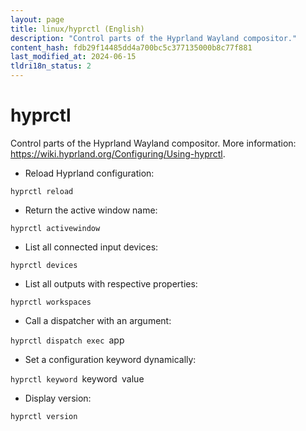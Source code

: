 ```yaml
---
layout: page
title: linux/hyprctl (English)
description: "Control parts of the Hyprland Wayland compositor."
content_hash: fdb29f14485dd4a700bc5c377135000b8c77f881
last_modified_at: 2024-06-15
tldri18n_status: 2
---
```

# hyprctl

Control parts of the Hyprland Wayland compositor.
More information: <https://wiki.hyprland.org/Configuring/Using-hyprctl>.

- Reload Hyprland configuration:

`hyprctl reload`

- Return the active window name:

`hyprctl activewindow`

- List all connected input devices:

`hyprctl devices`

- List all outputs with respective properties:

`hyprctl workspaces`

- Call a dispatcher with an argument:

`hyprctl dispatch exec `<span class="tldr-var badge badge-pill bg-dark-lm bg-white-dm text-white-lm text-dark-dm font-weight-bold">app</span>

- Set a configuration keyword dynamically:

`hyprctl keyword `<span class="tldr-var badge badge-pill bg-dark-lm bg-white-dm text-white-lm text-dark-dm font-weight-bold">keyword</span>` `<span class="tldr-var badge badge-pill bg-dark-lm bg-white-dm text-white-lm text-dark-dm font-weight-bold">value</span>

- Display version:

`hyprctl version`
